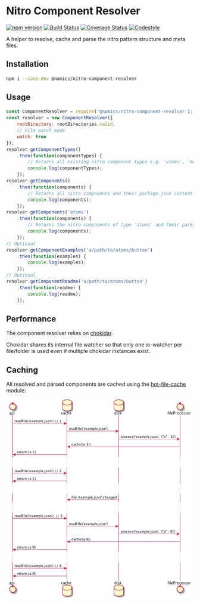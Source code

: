 # Nitro Component Resolver
[![npm version](https://badge.fury.io/js/%40namics%2Fnitro-component-resolver.svg)](https://badge.fury.io/js/%40namics%2Fnitro-component-resolver)
[![Build Status](https://travis-ci.org/namics/nitro-component-resolver.svg?branch=master)](https://travis-ci.org/namics/nitro-component-resolver)
[![Coverage Status](https://coveralls.io/repos/github/namics/nitro-component-resolver/badge.svg?branch=master)](https://coveralls.io/github/namics/nitro-component-resolver?branch=master)
[![Codestyle](https://img.shields.io/badge/codestyle-namics-green.svg)](https://github.com/namics/eslint-config-namics)

A helper to resolve, cache and parse the nitro pattern structure and meta files.

## Installation

```bash
npm i --save-dev @namics/nitro-component-resolver
```

## Usage

```js
const ComponentResolver = require('@namics/nitro-component-resolver');
const resolver = new ComponentResolver({
    rootDirectory: rootDirectories.valid,
    // File watch mode
    watch: true
});
resolver.getComponentTypes()
    .then(function(componentTypes) {
        // Returns all existing nitro component types e.g. 'atoms', 'molecules'
        console.log(componentTypes);
    });
resolver.getComponents()
    .then(function(components) {
        // Returns all nitro components and their package.json content
        console.log(components);
    });
resolver.getComponents('atoms')
    .then(function(components) {
        // Returns the nitro components of type 'atoms' and their package.json content
        console.log(components);
    });
// Optional
resolver.getComponentExamples('a/path/to/atoms/button')
    .then(function(examples) {
        console.log(examples);
    });
// Optional
resolver.getComponentReadme('a/path/to/atoms/button')
    .then(function(readme) {
        console.log(readme);
    });
```

## Performance

The component resolver relies on [chokidar](https://github.com/paulmillr/chokidar).

Chokidar shares its internal file watcher so that only one io-watcher per file/folder is used even if multiple
chokidar instances exist.

## Caching

All resolved and parsed components are cached using the [hot-file-cache](https://github.com/jantimon/hot-file-cache/) module:

[![Concept flow uml](https://raw.githubusercontent.com/jantimon/hot-file-cache/master/flow.png)](https://github.com/jantimon/hot-file-cache/blob/master/flow.puml)


